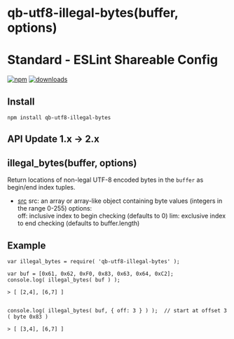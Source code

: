 # qb-utf8-illegal-bytes(buffer, options)
# Standard - ESLint Shareable Config
[![npm][npm-image]][npm-url]
[![downloads][downloads-image]][downloads-url]

[npm-image]: https://img.shields.io/npm/v/qb-utf8-illegal-bytes.svg
[npm-url]: https://npmjs.org/package/qb-utf8-illegal-bytes
[downloads-image]: https://img.shields.io/npm/dm/qb-utf8-illegal-bytes.svg
[downloads-url]: https://npmjs.org/package/qb-utf8-illegal-bytes

## Install

    npm install qb-utf8-illegal-bytes
    
## API Update 1.x -> 2.x



## illegal_bytes(buffer, options) 

Return locations of non-legal UTF-8 encoded bytes in the <code>buffer</code>
as begin/end index tuples.

* [src]()
        src:    an array or array-like object containing byte values (integers in the range 0-255)
    options:    
        off:    inclusive index to begin checking (defaults to 0) 
        lim:    exclusive index to end checking (defaults to buffer.length) 
        
## Example

    var illegal_bytes = require( 'qb-utf8-illegal-bytes' );
    
    var buf = [0x61, 0x62, 0xF0, 0x83, 0x63, 0x64, 0xC2];
    console.log( illegal_bytes( buf ) );
    
    > [ [2,4], [6,7] ]
 

    console.log( illegal_bytes( buf, { off: 3 } ) );  // start at offset 3 ( byte 0x83 )
    
    > [ [3,4], [6,7] ]
